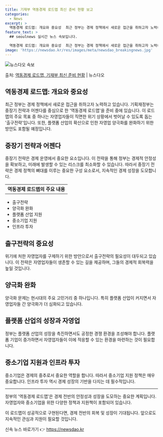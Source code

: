 ```yaml
---
title: 기재부 역동경제 로드맵 최신 준비 현황 보고
categories:
  - News
excerpt: >
  역동경제 로드맵: 개요와 중요성  최근 정부는 경제 정책에서 새로운 접근을 취하고자 노력하고 있습니다. 기획…
feature_text: >
  ## seoulnews 실시간 뉴스 속보입니다.

  역동경제 로드맵: 개요와 중요성  최근 정부는 경제 정책에서 새로운 접근을 취하고자 노력하고 있습니다. 기획…
image: 'https://newsdao.kr/res/images/meta/newsdao_breakingnews.jpg'
---
```


![뉴스다오 속보](https://newsdao.kr/res/images/meta/newsdao_breakingnews.jpg)

<p>출처: <a href="https://newsdao.kr/4265" rel="dofollow">역동경제 로드맵, 기재부 최신 준비 현황</a> | 뉴스다오</p>

<h2 data-ke-size="size26">역동경제 로드맵: 개요와 중요성</h2>
<p data-ke-size="size16">최근 정부는 경제 정책에서 새로운 접근을 취하고자 노력하고 있습니다. 기획재정부는 중장기 전략과 어젠다를 중심으로 한 '역동경제 로드맵'을 준비 중에 있습니다. 이 로드맵의 주요 목표 중 하나는 자영업자들이 직면한 위기 상황에서 벗어날 수 있도록 돕는 '출구전략'입니다. 또한, 플랫폼 산업의 확산으로 인한 자영업 양극화를 완화하기 위한 방안도 포함될 예정입니다.</p>

<h2 data-ke-size="size26">중장기 전략과 어젠다</h2>
<p data-ke-size="size16">중장기 전략은 경제 운영에서 중요한 요소입니다. 이 전략을 통해 정부는 경제적 안정성을 확보하고, 미래에 발생할 수 있는 리스크를 최소화할 수 있습니다. 따라서 중장기 전략은 경제 정책의 뼈대를 이루는 중요한 구성 요소로서, 지속적인 경제 성장을 도모합니다.</p>

<table>
	<tr>
		<td style="text-align: center; height: 17px;"><b>역동경제 로드맵의 주요 내용</b></td>
	</tr>
</table>
<ul>
	<li>출구전략</li>
	<li>양극화 완화</li>
	<li>플랫폼 산업 지원</li>
	<li>중소기업 지원</li>
	<li>인프라 투자</li>
</ul>

<h2 data-ke-size="size26">출구전략의 중요성</h2>
<p data-ke-size="size16">위기에 처한 자영업자를 구제하기 위한 방안으로서 출구전략의 필요성이 대두되고 있습니다. 이 전략은 자영업자들이 생존할 수 있는 길을 제공하며, 그들의 경제적 회복력을 높일 것입니다.</p>

<h2 data-ke-size="size26">양극화 완화</h2>
<p data-ke-size="size16">양극화 문제는 현시대의 주요 고민거리 중 하나입니다. 특히 플랫폼 산업이 커지면서 자영업자들 간 양극화가 더 심화되고 있습니다.</p>

<h2 data-ke-size="size26">플랫폼 산업의 성장과 자영업</h2>
<p data-ke-size="size16">정부는 플랫폼 산업의 성장을 촉진하면서도 공정한 경쟁 환경을 조성해야 합니다. 플랫폼 기업이 증가하면서 자영업자들이 이에 적응할 수 있는 환경을 마련하는 것이 필요합니다.</p>

<h2 data-ke-size="size26">중소기업 지원과 인프라 투자</h2>
<p data-ke-size="size16">중소기업은 경제의 중추로서 중요한 역할을 합니다. 따라서 중소기업 지원 정책은 매우 중요합니다. 인프라 투자 역시 경제 성장의 기반을 다지는 데 필수적입니다.</p>

<hr>
<p data-ke-size="size16">정부의 '역동경제 로드맵'은 경제 전반의 안정성과 성장을 도모하는 중요한 계획입니다. 자영업자와 중소기업을 위한 다양한 정책과 지원책이 포함되어 있습니다.</p>
<p data-ke-size="size16">이 로드맵이 성공적으로 구현된다면, 경제 전반의 회복 및 성장이 기대됩니다. 앞으로도 지속적인 관심과 지원이 필요할 것입니다.</p> 

신속 뉴스 바로가기 👉 <a href="https://newsdao.kr" rel="dofollow">https://newsdao.kr</a>


